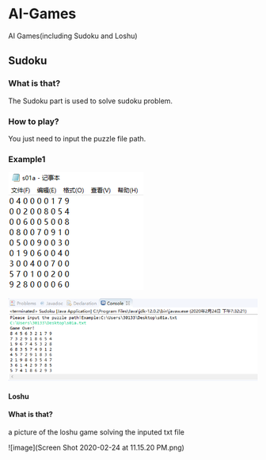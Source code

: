 # AI-Games
AI Games(including Sudoku and Loshu)

## Sudoku
### What is that?
The Sudoku part is used to solve sudoku problem.

### How to play?
You just need to input the puzzle file path.

### Example1

![image](https://github.com/BiaoChen0217/AI-Games/blob/master/s01as.png)

![image](https://github.com/BiaoChen0217/AI-Games/blob/master/solve.png)


#### Loshu

#### What is that?
a picture of the loshu game solving the inputed txt file 

![image](Screen Shot 2020-02-24 at 11.15.20 PM.png)
